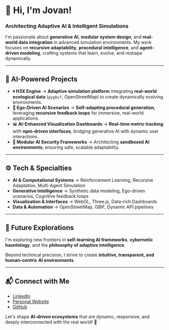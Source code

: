 <!--START_SECTION:activity-->
# 👋 Hi, I'm Jovan! 
### Architecting Adaptive AI & Intelligent Simulations

I'm passionate about **generative AI**, **modular system design**, and **real-world data integration** in advanced simulation environments. My work focuses on **recursive adaptability**, **procedural intelligence**, and **agent-driven modeling**, crafting systems that learn, evolve, and reshape dynamically.
<!--END_SECTION:activity-->
---

## 🧠 AI-Powered Projects
- **🌀 H3X Engine** → **Adaptive simulation platform** integrating **real-world ecological data** (`pygbif`, OpenStreetMap) to create dynamically evolving environments.
- **🤖 Ego-Driven AI Scenarios** → **Self-adapting procedural generation**, leveraging **recursive feedback loops** for immersive, real-world applications.
- **📊 AI-Enhanced Visualization Dashboards** → **Real-time metric tracking** with **npm-driven interfaces**, bridging generative AI with dynamic user interactions.
- **🔐 Modular AI Security Frameworks** → Architecting **sandboxed AI environments**, ensuring safe, scalable adaptability.
<!--START_SECTION:activity-->
---

## ⚙️ Tech & Specialties
- **AI & Computational Systems** → Reinforcement Learning, Recursive Adaptation, Multi-Agent Simulation
- **Generative Intelligence** → Synthetic data modeling, Ego-driven scenarios, Cognitive feedback loops
- **Visualization & Interfaces** → WebGL, Three.js, Data-rich Dashboards
- **Data & Automation** → OpenStreetMap, GBIF, Dynamic API pipelines
<!--END_SECTION:activity-->
---
<!--START_SECTION:activity-->
## 🚀 Future Explorations
I'm exploring new frontiers in **self-learning AI frameworks**, **cybernetic hauntology**, and the **philosophy of adaptive intelligence**. 

Beyond technical precision, I strive to create **intuitive, transparent, and human-centric AI environments**.
<!--END_SECTION:activity-->
---
<!--START_SECTION:activity-->
## 📬 Connect with Me
- [LinkedIn](https://linkedin.com/in/jovan)
- [Personal Website](https://jovan.dev)
- [GitHub](https://github.com/Jovan)

Let's shape **AI-driven ecosystems** that are dynamic, responsive, and deeply interconnected with the real world! 🚀
<!--END_SECTION:activity-->
